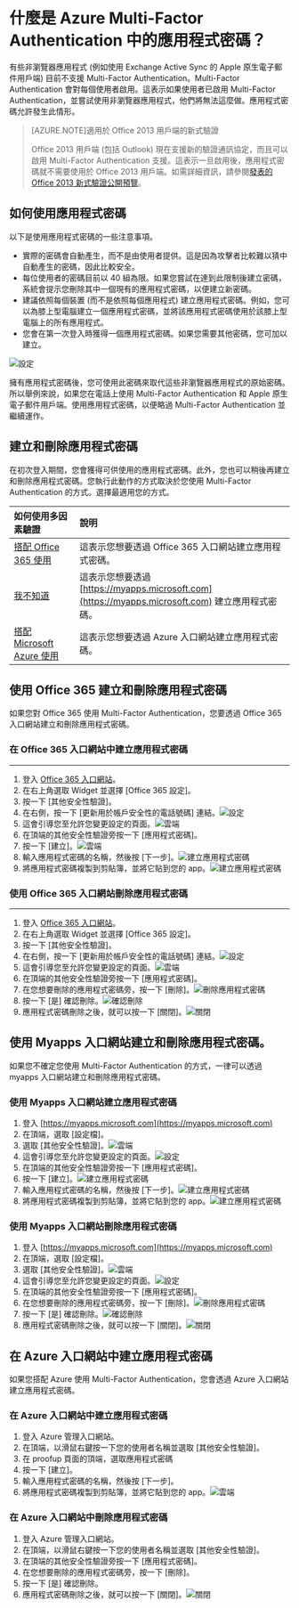 <properties 
	pageTitle="什麼是 Azure MFA 中的應用程式密碼？" 
	description="本頁面將協助使用者了解什麼是應用程式密碼，以及它們在 Azure MFA 方面的用途。" 
	services="multi-factor-authentication" 
	documentationCenter="" 
	authors="billmath" 
	manager="stevenpo" 
	editor="curtland"/>

<tags 
	ms.service="multi-factor-authentication" 
	ms.workload="identity" 
	ms.tgt_pltfrm="na" 
	ms.devlang="na" 
	ms.topic="article" 
	ms.date="08/24/2015" 
	ms.author="billmath"/>



# 什麼是 Azure Multi-Factor Authentication 中的應用程式密碼？

有些非瀏覽器應用程式 (例如使用 Exchange Active Sync 的 Apple 原生電子郵件用戶端) 目前不支援 Multi-Factor Authentication。Multi-Factor Authentication 會對每個使用者啟用。這表示如果使用者已啟用 Multi-Factor Authentication，並嘗試使用非瀏覽器應用程式，他們將無法這麼做。應用程式密碼允許發生此情形。

>[AZURE.NOTE]適用於 Office 2013 用戶端的新式驗證
>
> Office 2013 用戶端 (包括 Outlook) 現在支援新的驗證通訊協定，而且可以啟用 Multi-Factor Authentication 支援。這表示一旦啟用後，應用程式密碼就不需要使用於 Office 2013 用戶端。如需詳細資訊，請參閱[發表的 Office 2013 新式驗證公開預覽](https://blogs.office.com/2015/03/23/office-2013-modern-authentication-public-preview-announced/)。
 
## 如何使用應用程式密碼

以下是使用應用程式密碼的一些注意事項。

- 實際的密碼會自動產生，而不是由使用者提供。這是因為攻擊者比較難以猜中自動產生的密碼，因此比較安全。
- 每位使用者的密碼目前以 40 組為限。如果您嘗試在達到此限制後建立密碼，系統會提示您刪除其中一個現有的應用程式密碼，以便建立新密碼。
- 建議依照每個裝置 (而不是依照每個應用程式) 建立應用程式密碼。例如，您可以為膝上型電腦建立一個應用程式密碼，並將該應用程式密碼使用於該膝上型電腦上的所有應用程式。
- 您會在第一次登入時獲得一個應用程式密碼。如果您需要其他密碼，您可加以建立。
 
![設定](./media/multi-factor-authentication-end-user-app-passwords/app.png)

擁有應用程式密碼後，您可使用此密碼來取代這些非瀏覽器應用程式的原始密碼。所以舉例來說，如果您在電話上使用 Multi-Factor Authentication 和 Apple 原生電子郵件用戶端。使用應用程式密碼，以便略過 Multi-Factor Authentication 並繼續運作。

## 建立和刪除應用程式密碼
在初次登入期間，您會獲得可供使用的應用程式密碼。此外，您也可以稍後再建立和刪除應用程式密碼。您執行此動作的方式取決於您使用 Multi-Factor Authentication 的方式。選擇最適用您的方式。

如何使用多因素驗證|說明
:------------- | :------------- | 
[搭配 Office 365 使用](#creating-and-deleting-app-passwords-with-office-365)| 這表示您想要透過 Office 365 入口網站建立應用程式密碼。
[我不知道](#creating-and-deleting-app-passwords-with-myapps-portal)|這表示您想要透過 [https://myapps.microsoft.com](https://myapps.microsoft.com) 建立應用程式密碼。
[搭配 Microsoft Azure 使用](#create-app-passwords-in-the-azure-portal)| 這表示您想要透過 Azure 入口網站建立應用程式密碼。

## 使用 Office 365 建立和刪除應用程式密碼 

如果您對 Office 365 使用 Multi-Factor Authentication，您要透過 Office 365 入口網站建立和刪除應用程式密碼。

### 在 Office 365 入口網站中建立應用程式密碼
--------------------------------------------------------------------------------

1. 登入 [Office 365 入口網站](https://login.microsoftonline.com/)。
2. 在右上角選取 Widget 並選擇 [Office 365 設定]。
3. 按一下 [其他安全性驗證]。
4. 在右側，按一下 [更新用於帳戶安全性的電話號碼] 連結。![設定](./media/multi-factor-authentication-end-user-manage/o365a.png)
5. 這會引導您至允許您變更設定的頁面。![雲端](./media/multi-factor-authentication-end-user-manage/o365b.png)
6. 在頂端的其他安全性驗證旁按一下 [應用程式密碼]。
7. 按一下 [建立]。![雲端](./media/multi-factor-authentication-end-user-app-passwords-create-o365/apppass.png)
8. 輸入應用程式密碼的名稱，然後按 [下一步]。![建立應用程式密碼](./media/multi-factor-authentication-end-user-app-passwords/create1.png)
9. 將應用程式密碼複製到剪貼簿，並將它貼到您的 app。![建立應用程式密碼](./media/multi-factor-authentication-end-user-app-passwords/create2.png)


### 使用 Office 365 入口網站刪除應用程式密碼
--------------------------------------------------------------------------------


1. 登入 [Office 365 入口網站](https://login.microsoftonline.com/)。
2. 在右上角選取 Widget 並選擇 [Office 365 設定]。
3. 按一下 [其他安全性驗證]。
4. 在右側，按一下 [更新用於帳戶安全性的電話號碼] 連結。![設定](./media/multi-factor-authentication-end-user-manage/o365a.png)
5. 這會引導您至允許您變更設定的頁面。![雲端](./media/multi-factor-authentication-end-user-manage/o365b.png)
6. 在頂端的其他安全性驗證旁按一下 [應用程式密碼]。
7. 在您想要刪除的應用程式密碼旁，按一下 [刪除]。![刪除應用程式密碼](./media/multi-factor-authentication-end-user-app-passwords/delete1.png)
8. 按一下 [是] 確認刪除。![確認刪除](./media/multi-factor-authentication-end-user-app-passwords/delete2.png)
9. 應用程式密碼刪除之後，就可以按一下 [關閉]。![關閉](./media/multi-factor-authentication-end-user-app-passwords/delete3.png)


## 使用 Myapps 入口網站建立和刪除應用程式密碼。
如果您不確定您使用 Multi-Factor Authentication 的方式，一律可以透過 myapps 入口網站建立和刪除應用程式密碼。

### 使用 Myapps 入口網站建立應用程式密碼

1. 登入 [https://myapps.microsoft.com](https://myapps.microsoft.com)	
2. 在頂端，選取 [設定檔]。
3. 選取 [其他安全性驗證]。![雲端](./media/multi-factor-authentication-end-user-manage/myapps1.png)
4. 這會引導您至允許您變更設定的頁面。![設定](./media/multi-factor-authentication-end-user-manage-myapps/proofup.png)
5. 在頂端的其他安全性驗證旁按一下 [應用程式密碼]。
6. 按一下 [建立]。![建立應用程式密碼](./media/multi-factor-authentication-end-user-app-passwords/create3.png)
7. 輸入應用程式密碼的名稱，然後按 [下一步]。![建立應用程式密碼](./media/multi-factor-authentication-end-user-app-passwords/create1.png)
8. 將應用程式密碼複製到剪貼簿，並將它貼到您的 app。![建立應用程式密碼](./media/multi-factor-authentication-end-user-app-passwords/create2.png)

### 使用 Myapps 入口網站刪除應用程式密碼

1. 登入 [https://myapps.microsoft.com](https://myapps.microsoft.com)	
2. 在頂端，選取 [設定檔]。
3. 選取 [其他安全性驗證]。![雲端](./media/multi-factor-authentication-end-user-manage/myapps1.png)
4. 這會引導您至允許您變更設定的頁面。![設定](./media/multi-factor-authentication-end-user-manage-myapps/proofup.png)
5. 在頂端的其他安全性驗證旁按一下 [應用程式密碼]。
6. 在您想要刪除的應用程式密碼旁，按一下 [刪除]。![刪除應用程式密碼](./media/multi-factor-authentication-end-user-app-passwords/delete1.png)
7. 按一下 [是] 確認刪除。![確認刪除](./media/multi-factor-authentication-end-user-app-passwords/delete2.png)
8. 應用程式密碼刪除之後，就可以按一下 [關閉]。![關閉](./media/multi-factor-authentication-end-user-app-passwords/delete3.png)


## 在 Azure 入口網站中建立應用程式密碼

如果您搭配 Azure 使用 Multi-Factor Authentication，您會透過 Azure 入口網站建立應用程式密碼。

### 在 Azure 入口網站中建立應用程式密碼

1. 登入 Azure 管理入口網站。
2. 在頂端，以滑鼠右鍵按一下您的使用者名稱並選取 [其他安全性驗證]。
3. 在 proofup 頁面的頂端，選取應用程式密碼
4. 按一下 [建立]。
5. 輸入應用程式密碼的名稱，然後按 [下一步]。
6. 將應用程式密碼複製到剪貼簿，並將它貼到您的 app。![雲端](./media/multi-factor-authentication-end-user-app-passwords-create-azure/app2.png)

### 在 Azure 入口網站中刪除應用程式密碼

1. 登入 Azure 管理入口網站。
2. 在頂端，以滑鼠右鍵按一下您的使用者名稱並選取 [其他安全性驗證]。
3. 在頂端的其他安全性驗證旁按一下 [應用程式密碼]。
4. 在您想要刪除的應用程式密碼旁，按一下 [刪除]。
5. 按一下 [是] 確認刪除。
6. 應用程式密碼刪除之後，就可以按一下 [關閉]。![關閉](./media/multi-factor-authentication-end-user-app-passwords/delete3.png)

<!---HONumber=Oct15_HO3-->